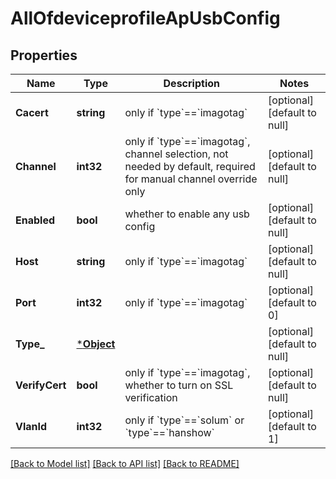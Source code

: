 # AllOfdeviceprofileApUsbConfig

## Properties
Name | Type | Description | Notes
------------ | ------------- | ------------- | -------------
**Cacert** | **string** | only if &#x60;type&#x60;&#x3D;&#x3D;&#x60;imagotag&#x60; | [optional] [default to null]
**Channel** | **int32** | only if &#x60;type&#x60;&#x3D;&#x3D;&#x60;imagotag&#x60;, channel selection, not needed by default, required for manual channel override only | [optional] [default to null]
**Enabled** | **bool** | whether to enable any usb config | [optional] [default to null]
**Host** | **string** | only if &#x60;type&#x60;&#x3D;&#x3D;&#x60;imagotag&#x60; | [optional] [default to null]
**Port** | **int32** | only if &#x60;type&#x60;&#x3D;&#x3D;&#x60;imagotag&#x60; | [optional] [default to 0]
**Type_** | [***Object**](.md) |  | [optional] [default to null]
**VerifyCert** | **bool** | only if &#x60;type&#x60;&#x3D;&#x3D;&#x60;imagotag&#x60;, whether to turn on SSL verification | [optional] [default to null]
**VlanId** | **int32** | only if &#x60;type&#x60;&#x3D;&#x3D;&#x60;solum&#x60; or &#x60;type&#x60;&#x3D;&#x3D;&#x60;hanshow&#x60; | [optional] [default to 1]

[[Back to Model list]](../README.md#documentation-for-models) [[Back to API list]](../README.md#documentation-for-api-endpoints) [[Back to README]](../README.md)

